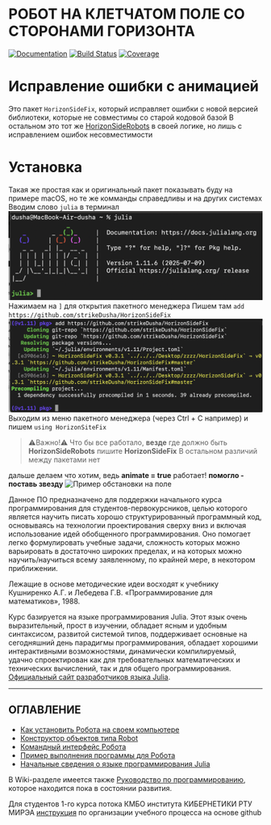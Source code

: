 # РОБОТ НА КЛЕТЧАТОМ ПОЛЕ СО СТОРОНАМИ ГОРИЗОНТА



[![Documentation](https://img.shields.io/badge/docs-dev-blue.svg)](https://Vibof.github.io/HorizonSideRobots.jl/dev)
[![Build Status](https://github.com/Vibof/HorizonSideRobots.jl/workflows/CI/badge.svg)](https://github.com/Vibof/HorizonSideRobots.jl/actions)
[![Coverage](https://codecov.io/gh/Vibof/HorizonSideRobots.jl/branch/master/graph/badge.svg)](https://codecov.io/gh/Vibof/HorizonSideRobots.jl)

# Исправление ошибки с анимацией

Это пакет `HorizonSideFix`, который исправляет ошибки с новой  версией библиотеки, которые не совместимы со старой кодовой базой 
В остальном это тот же [HorizonSideRobots](https://github.com/Vibof/HorizonSideRobots.jl) в своей логике, но лишь с исправлением ошибок несовместимости
# Установка 
Такая же простая как и оригинальный пакет
показывать буду на примере macOS, но те же комманды справедливы и на других системах
Вводим слово `julia` в терминал
![julia](image1.png)
Нажимаем на `]` для открытия пакетного менеджера 
Пишем там `add https://github.com/strikeDusha/HorizonSideFix`
![julia](image2.png)
Выходим из меню пакетного менеджера (через Ctrl + C например)
и пишем `using HorizonSiteFix`
> ⚠️Важно!⚠️ Что бы все работало, **везде** где должно быть **HorizonSideRobots** пишите **HorizonSideFix**
>В остальном различий между пакетами нет 

дальше делаем что хотим, ведь **animate = true** работает!
**помогло - поставь звезду**
![Пример обстановки на поле](docs/src/extra/for_readme.png)

Данное ПО предназначено для поддержки начального курса программирования для студентов-первокурсников, целью которого является научить писать хорошо структурированный программный код, основываясь на технологии проектирования сверху вниз и включая использование идей обобщенного программирования. Оно помогает легко формулировать учебные задачи, сложность которых можно варьировать в достаточно широких пределах, и на которых можно научить/научиться всему заявленному, по крайней мере, в некотором приближении.

Лежащие в основе методические идеи восходят к учебнику Кушниренко А.Г. и Лебедева Г.В. «Программирование для математиков», 1988.

Курс базируется на языке программирования Julia. Этот язык очень выразительный, прост в изучении, обладает ясным и удобным синтаксисом, развитой системой типов, поддерживает основные на сегодняшний день парадигмы программирования, обладает хорошими интерактивными возможностями, динамически компилируемый, удачно спроектирован как для требовательных математических и технических вычислений, так и для общего программирования. [Официальный сайт разработчиков языка Julia](https://julialang.org/).

-----------------------------

## ОГЛАВЛЕНИЕ 

* [Как установить Робота на своем компьютере](https://vibof.github.io/HorizonSideRobots.jl/dev/setup.md)
* [Конструктор объектов типа Robot](https://vibof.github.io/HorizonSideRobots.jl/dev/constructor.md)
* [Командный интерфейс Робота](https://vibof.github.io/HorizonSideRobots.jl/dev/api.md)
* [Пример выполнения программы для Робота](https://vibof.github.io/HorizonSideRobots.jl/dev/example.md)
* [Начальные сведения о языке программирования Julia](https://vibof.github.io/HorizonSideRobots.jl/dev/language.md)

В Wiki-разделе имеется также [Руководство по программированию](https://github.com/Vibof/HorizonSideRobots.jl/wiki), которое находится пока в состоянии развития.

Для студентов 1-го курса потока КМБО института КИБЕРНЕТИКИ РТУ МИРЭА [инструкция](https://github.com/Vibof/Organizer) по организации учебного процесса на основе github
